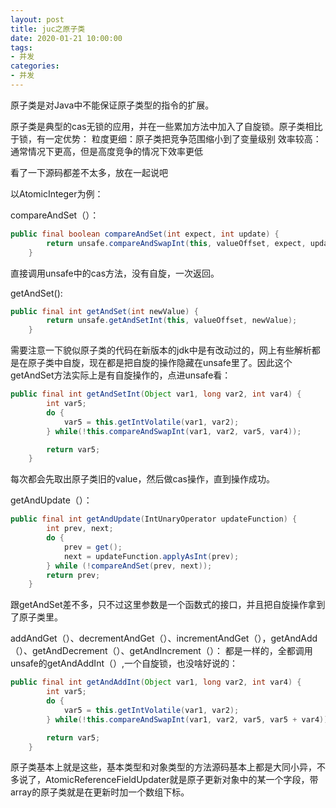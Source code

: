 ```yaml
---
layout: post
title: juc之原子类
date: 2020-01-21 10:00:00
tags: 
- 并发
categories:
- 并发
---
```


原子类是对Java中不能保证原子类型的指令的扩展。

原子类是典型的cas无锁的应用，并在一些累加方法中加入了自旋锁。原子类相比于锁，有一定优势：
粒度更细：原子类把竞争范围缩小到了变量级别
效率较高：通常情况下更高，但是高度竞争的情况下效率更低

看了一下源码都差不太多，放在一起说吧

以AtomicInteger为例：

compareAndSet（）：

```java
public final boolean compareAndSet(int expect, int update) {
        return unsafe.compareAndSwapInt(this, valueOffset, expect, update);
    }
```

直接调用unsafe中的cas方法，没有自旋，一次返回。

getAndSet():
```java
public final int getAndSet(int newValue) {
        return unsafe.getAndSetInt(this, valueOffset, newValue);
    }
```
需要注意一下貌似原子类的代码在新版本的jdk中是有改动过的，网上有些解析都是在原子类中自旋，现在都是把自旋的操作隐藏在unsafe里了。因此这个getAndSet方法实际上是有自旋操作的，点进unsafe看：
```java
public final int getAndSetInt(Object var1, long var2, int var4) {
        int var5;
        do {
            var5 = this.getIntVolatile(var1, var2);
        } while(!this.compareAndSwapInt(var1, var2, var5, var4));

        return var5;
    }
```
每次都会先取出原子类旧的value，然后做cas操作，直到操作成功。

getAndUpdate（）：
```java
public final int getAndUpdate(IntUnaryOperator updateFunction) {
        int prev, next;
        do {
            prev = get();
            next = updateFunction.applyAsInt(prev);
        } while (!compareAndSet(prev, next));
        return prev;
    }
```
跟getAndSet差不多，只不过这里参数是一个函数式的接口，并且把自旋操作拿到了原子类里。

addAndGet（）、decrementAndGet（）、incrementAndGet（），getAndAdd（）、getAndDecrement（）、getAndIncrement（）：
都是一样的，全都调用unsafe的getAndAddInt（）,一个自旋锁，也没啥好说的：
```java
public final int getAndAddInt(Object var1, long var2, int var4) {
        int var5;
        do {
            var5 = this.getIntVolatile(var1, var2);
        } while(!this.compareAndSwapInt(var1, var2, var5, var5 + var4));

        return var5;
    }
```

原子类基本上就是这些，基本类型和对象类型的方法源码基本上都是大同小异，不多说了，AtomicReferenceFieldUpdater就是原子更新对象中的某一个字段，带array的原子类就是在更新时加一个数组下标。